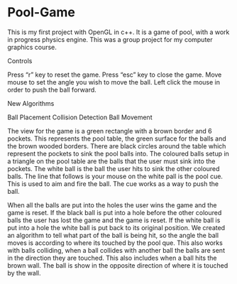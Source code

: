 # Pool-Game
This is my first project with OpenGL in c++. It is a game of pool, with a work in progress physics engine. This was a group project for my computer graphics course.

Controls

Press “r” key to reset the game.
Press “esc” key to close the game.
Move mouse to set the angle you wish to move the ball.
Left click the mouse in order to push the ball forward. 

New Algorithms

Ball Placement
Collision Detection
Ball Movement

The view for the game is a green rectangle with a brown border and 6 pockets. This represents the pool table, the green surface for the balls and the brown wooded borders. 
There are black circles around the table which represent the pockets to sink the pool balls into. 
The coloured balls setup in a triangle on the pool table are the balls that the user must sink into the pockets.
The white ball is the ball the user hits to sink the other coloured balls.
The line that follows is your mouse on the white pall is the pool cue. This is used to aim and fire the ball. The cue works as a way to push the ball. 

When all the balls are put into the holes the user wins the game and the game is reset.
If the black ball is put into a hole before the other coloured balls the user has lost the game and the game is reset.
If the white ball is put into a hole the white ball is put back to its original position. 
We created an algorithm to tell what part of the ball is being hit, so the angle the ball moves is according to where its touched by the pool que. This also works with balls colliding, when a ball collides with another ball the balls are sent in the direction they are touched. This also includes when a ball hits the brown wall. The ball is show in the opposite direction of where it is touched by the wall. 
